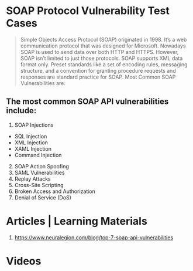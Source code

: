 # SOAP Protocol Vulnerability Test Cases
>Simple Objects Access Protocol (SOAP) originated in 1998. It’s a web communication protocol that was designed for Microsoft. Nowadays SOAP is used to send data over both HTTP and HTTPS. However, SOAP isn’t limited to just those protocols. SOAP supports XML data format only. Preset standards like a set of encoding rules, messaging structure, and a convention for granting procedure requests and responses are standard practice for SOAP. 
Most Common SOAP Vulnerabilities are:

## The most common SOAP API vulnerabilities include:
1. SOAP Injections
- SQL Injection
- XML Injection
- XAML Injection
- Command Injection
2. SOAP Action Spoofing
3. SAML Vulnerabilities
4. Replay Attacks
5. Cross-Site Scripting
6. Broken Access and Authorization
7. Denial of Service (DoS)


# Articles | Learning Materials
1. https://www.neuralegion.com/blog/top-7-soap-api-vulnerabilities


# Videos
